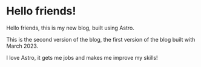 # Hello friends!

Hello friends, this is my new blog, built using Astro.

This is the second version of the blog, the first version of the blog built with March 2023.

I love Astro, it gets me jobs and makes me improve my skills!
